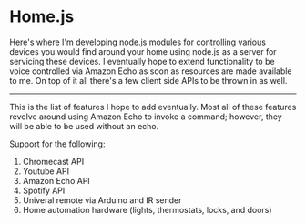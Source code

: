 # Home.js
Here's where I'm developing node.js modules for controlling various devices you would find around your home using node.js as a server for servicing these devices. I eventually hope to extend functionality to be voice controlled via Amazon Echo as soon as resources are made available to me. On top of it all there's a few client side APIs to be thrown in as well.

---------------------------------------------------------------------------------------------------------------------

This is the list of features I hope to add eventually. Most all of these features revolve around using Amazon Echo to invoke a command; however, they will be able to be used without an echo.

Support for the following:

1. Chromecast API
2. Youtube API
3. Amazon Echo API
4. Spotify API
5. Univeral remote via Arduino and IR sender
6. Home automation hardware (lights, thermostats, locks, and doors)
